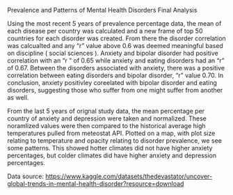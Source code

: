 
Prevalence and Patterns of Mental Health Disorders 
Final Analysis



Using the most recent 5 years of prevalence percentage data, the mean of each disease per country was calculated and a new frame of top 50 countries for each disorder was created. From there the disorder correlation was calcualted and any “r” value  above 0.6 was deemed meaningful based on discipline ( social sciences ). Anxiety and bipolar disorder had positive correlation with an “r ” of 0.65 while anxiety and eating disorders had an “r” of 0.67. Between the disorders associated with anxiety, there was a positive correlation between eating disorders and bipolar disorder, “r” value 0.70. In conclusion, anxiety positivley coreelated with bipolar disorder and eating disorders, suggesting those who suffer from one might suffer from another as well. 

From the last 5 years of  orignal study data, the mean percentage per country of anxiety and depression were taken and normalized. These noramlized values were then compared to the historical average high temperatures pulled from  meteostat API. Plotted on a map, with plot size relating to temperature and opacity relating to disorder prevalence, we see some patterns. This showed hotter climates did not have higher anxiety percentages, but colder climates did have higher anxiety and depression percentages.


Data source: https://www.kaggle.com/datasets/thedevastator/uncover-global-trends-in-mental-health-disorder?resource=download

